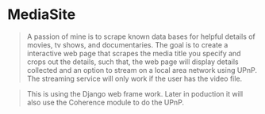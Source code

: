 MediaSite
=============

> A passion of mine is to scrape known data bases for helpful details of movies, tv shows, and documentaries.
> The goal is to create a interactive web page that scrapes the media title you specify and crops out the details, such that, the web page will display details collected and an option to stream on a local area network using UPnP. The streaming service will only work if the user has the video file.

> This is using the Django web frame work.
> Later in poduction it will also use the Coherence module to do the UPnP.